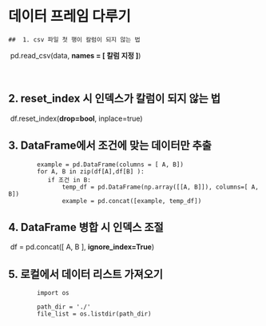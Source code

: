 # 데이터 프레임 다루기

	## 	1. csv 파일 첫 행이 칼럼이 되지 않는 법

​				pd.read_csv(data, **names = [ 칼럼 지정 ]**)

​		

## 	2.  reset_index 시 인덱스가 칼럼이 되지 않는 법

​				df.reset_index(**drop=bool**, inplace=true)



## 	3. DataFrame에서 조건에 맞는 데이터만 추출

	        example = pd.DataFrame(columns = [ A, B])
	        for A, B in zip(df[A],df[B] ):
	           if 조건 in B:
	               temp_df = pd.DataFrame(np.array([[A, B]]), columns=[ A, B])
	               example = pd.concat([example, temp_df])


## 	4. DataFrame 병합 시  인덱스 조절	

​			df = pd.concat([ A, B ], **ignore_index=True**)



## 	5. 로컬에서 데이터 리스트 가져오기

			import os
			
			path_dir = './'
			file_list = os.listdir(path_dir)

